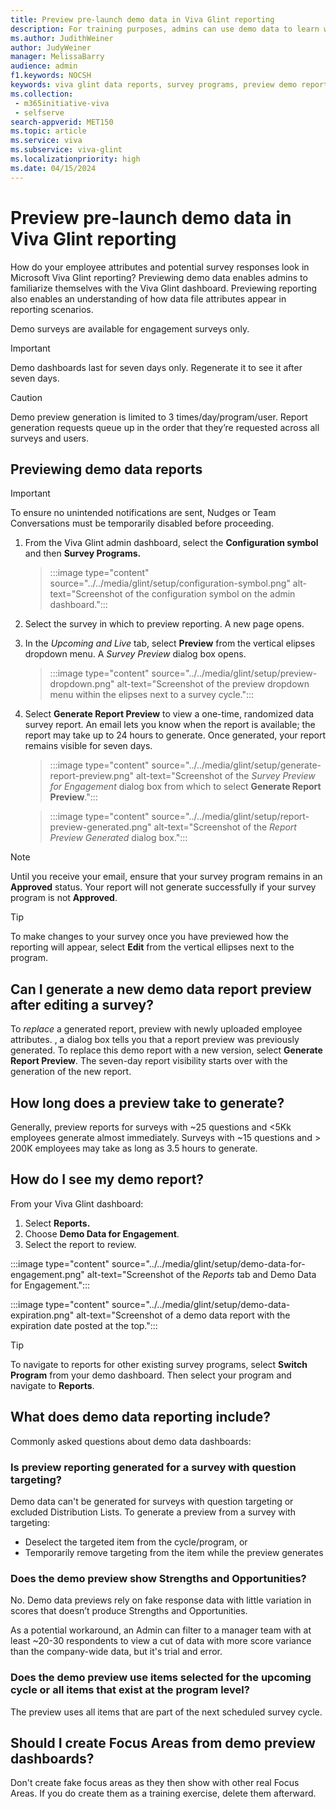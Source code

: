 ```yaml
---
title: Preview pre-launch demo data in Viva Glint reporting
description: For training purposes, admins can use demo data to learn what reporting will look like when a survey is closed and actual reporting is released.
ms.author: JudithWeiner
author: JudyWeiner
manager: MelissaBarry
audience: admin
f1.keywords: NOCSH
keywords: viva glint data reports, survey programs, preview demo reports, question targeting, reporting preview window
ms.collection: 
 - m365initiative-viva
 - selfserve
search-appverid: MET150
ms.topic: article
ms.service: viva
ms.subservice: viva-glint
ms.localizationpriority: high
ms.date: 04/15/2024
---
```


# Preview pre-launch demo data in Viva Glint reporting

How do your employee attributes and potential survey responses look in Microsoft Viva Glint reporting? Previewing demo data enables admins to familiarize themselves with the Viva Glint dashboard. Previewing reporting also enables an understanding of how data file attributes appear in reporting scenarios. 

Demo surveys are available for engagement surveys only.

>[!IMPORTANT]
>Demo dashboards last for seven days only. Regenerate it to see it after seven days.

>[!CAUTION]
> Demo preview generation is limited to 3 times/day/program/user. Report generation requests queue up in the order that they’re requested across all surveys and users.

## Previewing demo data reports

>[!IMPORTANT]
> To ensure no unintended notifications are sent, Nudges or Team Conversations must be temporarily disabled before proceeding.

1. From the Viva Glint admin dashboard, select the **Configuration symbol** and then **Survey Programs.**
   > :::image type="content" source="../../media/glint/setup/configuration-symbol.png" alt-text="Screenshot of the configuration symbol on the admin dashboard.":::
   
2. Select the survey in which to preview reporting. A new page opens.
3. In the *Upcoming and Live* tab, select **Preview** from the vertical elipses dropdown menu. A *Survey Preview* dialog box opens.
   > :::image type="content" source="../../media/glint/setup/preview-dropdown.png" alt-text="Screenshot of the preview dropdown menu within the elipses next to a survey cycle.":::
 
4. Select **Generate Report Preview** to view a one-time, randomized data survey report. An email lets you know when the report is available; the report may take up to 24 hours to generate. Once generated, your report remains visible for seven days.
   
   > :::image type="content" source="../../media/glint/setup/generate-report-preview.png" alt-text="Screenshot of the *Survey Preview for Engagement* dialog box from which to select **Generate Report Preview**.":::

   > :::image type="content" source="../../media/glint/setup/report-preview-generated.png" alt-text="Screenshot of the *Report Preview Generated* dialog box.":::

>[!NOTE]
> Until you receive your email, ensure that your survey program remains in an **Approved** status. Your report will not generate successfully if your survey program is not **Approved**.

>[!TIP]
>To make changes to your survey once you have previewed how the reporting will appear, select **Edit** from the vertical ellipses next to the program.

## Can I generate a new demo data report preview after editing a survey?

To *replace* a generated report, preview with newly uploaded employee attributes. , a dialog box tells you that a report preview was previously generated. To replace this demo report with a new version, select **Generate Report Preview**. The seven-day report visibility starts over with the generation of the new report.

## How long does a preview take to generate?

Generally, preview reports for surveys with ~25 questions and <5Kk employees generate almost immediately.
Surveys with ~15 questions and > 200K employees may take as long as 3.5 hours to generate.

## How do I see my demo report?

From your Viva Glint dashboard:

1. Select **Reports.**
2. Choose **Demo Data for Engagement**.
3. Select the report to review.

:::image type="content" source="../../media/glint/setup/demo-data-for-engagement.png" alt-text="Screenshot of the *Reports* tab and Demo Data for Engagement.":::

:::image type="content" source="../../media/glint/setup/demo-data-expiration.png" alt-text="Screenshot of a demo data report with the expiration date posted at the top.":::

>[!TIP]
> To navigate to reports for other existing survey programs, select **Switch Program** from your demo dashboard. Then select your program and navigate to **Reports**.

## What does demo data reporting include?

Commonly asked questions about demo data dashboards:

### Is preview reporting generated for a survey with question targeting?

Demo data can't be generated for surveys with question targeting or excluded Distribution Lists. To generate a preview from a survey with targeting:
- Deselect the targeted item from the cycle/program, or
- Temporarily remove targeting from the item while the preview generates

### Does the demo preview show Strengths and Opportunities? 

No. Demo data previews rely on fake response data with little variation in scores that doesn’t produce Strengths and Opportunities. 
>
As a potential workaround, an Admin can filter to a manager team with at least ~20-30 respondents to view a cut of data with more score variance than the company-wide data, but it's trial and error.

### Does the demo preview use items selected for the upcoming cycle or all items that exist at the program level? 

The preview uses all items that are part of the next scheduled survey cycle.

## Should I create Focus Areas from demo preview dashboards? 

Don't create fake focus areas as they then show with other real Focus Areas. If you do create them as a training exercise, delete them afterward.
